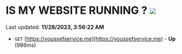 # IS MY WEBSITE RUNNING ? [![](https://img.shields.io/static/v1?label=Sponsor&message=%E2%9D%A4&logo=GitHub&color=%23fe8e86)](https://github.com/sponsors/<username>)

Last updated: **11/28/2023, 3:56:22 AM**

- `GET` [https://youssefservice.me](https://youssefservice.me) - **Up** (986ms)
